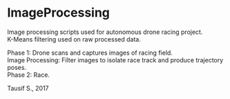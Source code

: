 # ImageProcessing
Image processing scripts used for autonomous drone racing project. <br />
K-Means filtering used on raw processed data.

Phase 1: Drone scans and captures images of racing field. <br />
Image Processing: Filter images to isolate race track and produce trajectory poses. <br />
Phase 2: Race. <br />

Tausif S., 2017
